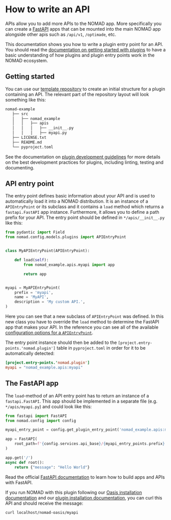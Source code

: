 # How to write an API

APIs allow you to add more APIs to the NOMAD app. More specifically you can create
a [FastAPI](https://fastapi.tiangolo.com) apps that can be mounted into the main NOMAD app alongside other apis
such as `/api/v1`, `/optimade`, etc.

This documentation shows you how to write a plugin entry point for an API.
You should read the [documentation on getting started with plugins](./plugins.md)
to have a basic understanding of how plugins and plugin entry points work in the NOMAD ecosystem.

## Getting started

You can use our [template repository](https://github.com/FAIRmat-NFDI/nomad-plugin-template) to
create an initial structure for a plugin containing an API.
The relevant part of the repository layout will look something like this:

```txt
nomad-example
   ├── src
   │   ├── nomad_example
   │   │   ├── apis
   │   │   │   ├── __init__.py
   │   │   │   ├── myapi.py
   ├── LICENSE.txt
   ├── README.md
   └── pyproject.toml
```

See the documentation on [plugin development guidelines](./plugins.md#plugin-development-guidelines)
for more details on the best development practices for plugins, including linting, testing and documenting.

## API entry point

The entry point defines basic information about your API and is used to automatically
load it into a NOMAD distribution. It is an instance of a `APIEntryPoint` or its subclass and it contains a `load` method which returns a `fastapi.FastAPI` app instance.
Furthermore, it allows you to define a path prefix for your API.
The entry point should be defined in `*/apis/__init__.py` like this:

```python
from pydantic import Field
from nomad.config.models.plugins import APIEntryPoint


class MyAPIEntryPoint(APIEntryPoint):

    def load(self):
        from nomad_example.apis.myapi import app

        return app


myapi = MyAPIEntryPoint(
    prefix = 'myapi',
    name = 'MyAPI',
    description = 'My custom API.',
)
```

Here you can see that a new subclass of `APIEntryPoint` was defined. In this new class you have to override the `load` method to determine the FastAPI app that makes your API.
In the reference you can see all of the available [configuration options for a `APIEntryPoint`](../../reference/plugins.md#apientrypoint).

The entry point instance should then be added to the `[project.entry-points.'nomad.plugin']` table in `pyproject.toml` in order for it to be automatically detected:

```toml
[project.entry-points.'nomad.plugin']
myapi = "nomad_example.apis:myapi"
```

## The FastAPI app

The `load`-method of an API entry point has to return an instance of a `fastapi.FastAPI`.
This app should be implemented in a separate file (e.g. `*/apis/myapi.py`) and could look like this:

```python
from fastapi import FastAPI
from nomad.config import config

myapi_entry_point = config.get_plugin_entry_point('nomad_example.apis:myapi')

app = FastAPI(
    root_path=f'{config.services.api_base}/{myapi_entry_points.prefix}'
)

app.get('/')
async def root():
    return {"message": "Hello World"}
```

Read the official [FastAPI documentation](https://fastapi.tiangolo.com/tutorial/) to learn how to build apps and APIs with
FastAPI.

If you run NOMAD with this plugin following our [Oasis installation documentation](../oasis/install.md) and our [plugin installation documentation](../oasis/plugins_install.md), you can curl this API and should receive the message:

```sh
curl localhost/nomad-oasis/myapi
```
